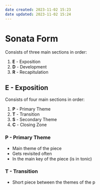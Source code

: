 ```yaml
---
date created: 2023-11-02 15:23
date updated: 2023-11-02 15:24
---
```


# Sonata Form

Consists of three main sections in order:

1. **E** - Exposition
2. **D** - Development
3. **R** - Recapitulation

## E - Exposition

Consists of four main sections in order:

1. **P** - Primary Theme
2. **T** - Transition
3. **S** - Secondary Theme
4. **C** - Closing Zone

### P - Primary Theme

- Main theme of the piece
- Gets revisited often
- In the main key of the piece (is in tonic)

### T - Transition

- Short piece between the themes of the p
